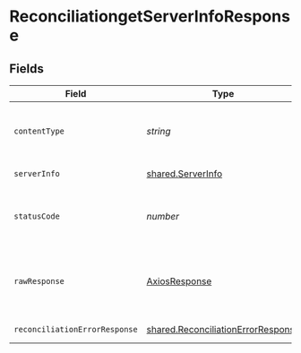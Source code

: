 # ReconciliationgetServerInfoResponse


## Fields

| Field                                                                                    | Type                                                                                     | Required                                                                                 | Description                                                                              |
| ---------------------------------------------------------------------------------------- | ---------------------------------------------------------------------------------------- | ---------------------------------------------------------------------------------------- | ---------------------------------------------------------------------------------------- |
| `contentType`                                                                            | *string*                                                                                 | :heavy_check_mark:                                                                       | HTTP response content type for this operation                                            |
| `serverInfo`                                                                             | [shared.ServerInfo](../../models/shared/serverinfo.md)                                   | :heavy_minus_sign:                                                                       | Server information                                                                       |
| `statusCode`                                                                             | *number*                                                                                 | :heavy_check_mark:                                                                       | HTTP response status code for this operation                                             |
| `rawResponse`                                                                            | [AxiosResponse](https://axios-http.com/docs/res_schema)                                  | :heavy_minus_sign:                                                                       | Raw HTTP response; suitable for custom response parsing                                  |
| `reconciliationErrorResponse`                                                            | [shared.ReconciliationErrorResponse](../../models/shared/reconciliationerrorresponse.md) | :heavy_minus_sign:                                                                       | Error response                                                                           |
